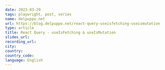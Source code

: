 ```yaml
---
date: 2023-03-29
tags: playwright, post, series
name: delpuppo.net
url: https://blog.delpuppo.net/react-query-useisfetching-useismutation
type: article
title: React Query - useIsFetching & useIsMutation
slides_url:
recording_url:
city:
country:
country_code:
language: English
---
```

